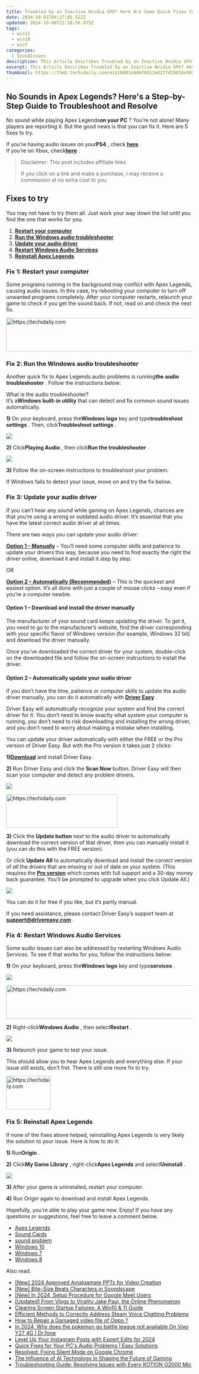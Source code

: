 ```yaml
---
title: Troubled by an Inactive Nvidia GPU? Here Are Some Quick Fixes to Try!
date: 2024-10-01T04:27:05.522Z
updated: 2024-10-06T21:18:56.875Z
tags:
  - win11
  - win10
  - win7
categories:
  - SoundIssues
description: This Article Describes Troubled by an Inactive Nvidia GPU? Here Are Some Quick Fixes to Try!
excerpt: This Article Describes Troubled by an Inactive Nvidia GPU? Here Are Some Quick Fixes to Try!
thumbnail: https://thmb.techidaily.com/e12cb801e0d6f6813ed277d29658e5821adadea3db742df23467e5bb2d5168a7.jpg
---
```


## No Sounds in Apex Legends? Here's a Step-by-Step Guide to Troubleshoot and Resolve

No sound while playing Apex Legends**on your PC** ? You’re not alone! Many players are reporting it. But the good news is that you can fix it. Here are 5 fixes to try.

 If you’re having audio issues on your**PS4** , check[](https://tools.techidaily.com/drivereasy/download/) **[here](https://tools.techidaily.com/drivereasy/download/)**  .  
 If you’re on Xbox, check[**here**](https://tools.techidaily.com/drivereasy/download/) .

>  Disclaimer: This post includes affiliate links
>
>  If you click on a link and make a purchase, I may receive a commission at no extra cost to you.
>

## Fixes to try

 You may not have to try them all. Just work your way down the list until you find the one that works for you.

1. **[Restart your computer](https://tools.techidaily.com/drivereasy/download/)**
2. **[Run the Windows audio troubleshooter](https://tools.techidaily.com/drivereasy/download/)**
3. **[Update your audio driver](https://tools.techidaily.com/drivereasy/download/)**
4. **[Restart Windows Audio Services](https://tools.techidaily.com/drivereasy/download/)**
5. **[Reinstall Apex Legends](https://tools.techidaily.com/drivereasy/download/)**

### Fix 1: Restart your computer

 Some programs running in the background may conflict with Apex Legends, causing audio issues. In this case, try rebooting your computer to turn off unwanted programs completely. After your computer restarts, relaunch your game to check if you get the sound back. If not, read on and check the next fix.

<!-- affiliate ads begin -->
<a href="https://appsumo.8odi.net/c/5597632/2075483/7443" target="_top" id="2075483">
  <img src="//a.impactradius-go.com/display-ad/7443-2075483" border="0" alt="https://techidaily.com" width="728" height="90"/>
</a>
<img height="0" width="0" src="https://appsumo.8odi.net/i/5597632/2075483/7443" style="position:absolute;visibility:hidden;" border="0" />
<!-- affiliate ads end -->

### Fix 2: Run the Windows audio troubleshooter

 Another quick fix to Apex Legends audio problems is running**the audio troubleshooter** . Follow the instructions below:

 What is the audio troubleshooter?  
 It’s a**Windows built-in utility** that can detect and fix common sound issues automatically.

**1)** On your keyboard, press the**Windows logo** key and type**troubleshoot settings** . Then, click**Troubleshoot settings** .

![](https://images.drivereasy.com/wp-content/uploads/2019/08/image-322.png)

**2)** Click**Playing Audio** , then click**Run the troubleshooter** .

![](https://images.drivereasy.com/wp-content/uploads/2019/08/image-323.png)

**3)** Follow the on-screen instructions to troubleshoot your problem.

If Windows fails to detect your issue, move on and try the fix below.

### Fix 3: Update your audio driver

 If you can’t hear any sound while gaming on Apex Legends, chances are that you’re using a wrong or outdated audio driver. It’s essential that you have the latest correct audio driver at all times.

 There are two ways you can update your audio driver:

**[Option 1 – Manually](https://tools.techidaily.com/drivereasy/download/)**  – You’ll need some computer skills and patience to update your drivers this way, because you need to find exactly the right the driver online, download it and install it step by step.

OR

**[Option 2 – Automatically (Recommended)](https://www.drivereasy.com/knowledge/2019-tips-apex-legends-no-sound/#c2)**  – This is the quickest and easiest option. It’s all done with just a couple of mouse clicks – easy even if you’re a computer newbie.

#### **Option 1 – Download and install the driver manually**

 The manufacturer of your sound card keeps updating the driver. To get it, you need to go to the manufacturer’s website, find the driver corresponding with your specific flavor of Windows version (for example, Windows 32 bit) and download the driver manually.

 Once you’ve downloaded the correct driver for your system, double-click on the downloaded file and follow the on-screen instructions to install the driver.

#### Option 2 – Automatically update your audio driver

 If you don’t have the time, patience or computer skills to update the audio driver manually, you can do it automatically with **[Driver Easy](https://tools.techidaily.com/drivereasy/download/)**  .

 Driver Easy will automatically recognize your system and find the correct driver for it. You don’t need to know exactly what system your computer is running, you don’t need to risk downloading and installing the wrong driver, and you don’t need to worry about making a mistake when installing.

 You can update your driver automatically with either the FREE or the Pro version of Driver Easy. But with the Pro version it takes just 2 clicks:

 **1)[Download](https://tools.techidaily.com/drivereasy/download/)**  and install Driver Easy.

**2)** Run Driver Easy and click the **Scan Now** button. Driver Easy will then scan your computer and detect any problem drivers.

![](https://images.drivereasy.com/wp-content/uploads/2019/06/image-113.png)

<!-- affiliate ads begin -->
<a href="https://aligracehair.sjv.io/c/5597632/1975802/19272" target="_top" id="1975802">
  <img src="//a.impactradius-go.com/display-ad/19272-1975802" border="0" alt="https://techidaily.com" width="300" height="90"/>
</a>
<img height="0" width="0" src="https://aligracehair.sjv.io/i/5597632/1975802/19272" style="position:absolute;visibility:hidden;" border="0" />
<!-- affiliate ads end -->

**3)**  Click the **Update button** next to the audio driver to automatically download the correct version of that driver, then you can manually install it (you can do this with the FREE version).

 Or click **Update All** to automatically download and install the correct version of _all_ the drivers that are missing or out of date on your system. (This requires the **[Pro version](https://tools.techidaily.com/drivereasy/download/)**  which comes with full support and a 30-day money back guarantee. You’ll be prompted to upgrade when you click Update All.)

![](https://images.drivereasy.com/wp-content/uploads/2019/07/image-281.png)

 You can do it for free if you like, but it’s partly manual.

 If you need assistance, please contact Driver Easy’s support team at [**support@drivereasy.com**](https://tools.techidaily.com/drivereasy/download/) .

### Fix 4: Restart Windows Audio Services

 Some audio issues can also be addressed by restarting Windows Audio Services. To see if that works for you, follow the instructions below:

**1)** On your keyboard, press the**Windows logo** key and type**services** .

![](https://images.drivereasy.com/wp-content/uploads/2019/08/image-324.png)

<!-- affiliate ads begin -->
<a href="https://unicoeye.pxf.io/c/5597632/2148773/18498" target="_top" id="2148773">
  <img src="//a.impactradius-go.com/display-ad/18498-2148773" border="0" alt="https://techidaily.com" width="728" height="90"/>
</a>
<img height="0" width="0" src="https://unicoeye.pxf.io/i/5597632/2148773/18498" style="position:absolute;visibility:hidden;" border="0" />
<!-- affiliate ads end -->

**2)** Right-click**Windows Audio** , then select**Restart** .

![](https://images.drivereasy.com/wp-content/uploads/2019/08/image-326.png)

**3)** Relaunch your game to test your issue.

 This should allow you to hear Apex Legends and everything else. If your issue still exists, don’t fret. There is still one more fix to try.

<!-- affiliate ads begin -->
<a href="https://aligracehair.sjv.io/c/5597632/2135350/19272" target="_top" id="2135350">
  <img src="//a.impactradius-go.com/display-ad/19272-2135350" border="0" alt="https://techidaily.com" width="120" height="90"/>
</a>
<img height="0" width="0" src="https://aligracehair.sjv.io/i/5597632/2135350/19272" style="position:absolute;visibility:hidden;" border="0" />
<!-- affiliate ads end -->

### Fix 5: Reinstall Apex Legends

 If none of the fixes above helped, reinstalling Apex Legends is very likely the solution to your issue. Here is how to do it:

**1)** Run**Origin** .

**2)** Click**My Game Library** , right-click**Apex Legends** and select**Uninstall** .

![](https://images.drivereasy.com/wp-content/uploads/2019/08/image-327.png)

**3)** After your game is uninstalled, restart your computer.

**4)** Run Origin again to download and install Apex Legends.

 Hopefully, you’re able to play your game now. Enjoy! If you have any questions or suggestions, feel free to leave a comment below.

* [Apex Legends](https://tools.techidaily.com/drivereasy/download/)
* [Sound Cards](https://tools.techidaily.com/drivereasy/download/)
* [sound problem](https://tools.techidaily.com/drivereasy/download/)
* [Windows 10](https://tools.techidaily.com/drivereasy/download/)
* [Windows 7](https://tools.techidaily.com/drivereasy/download/)
* [Windows 8](https://tools.techidaily.com/drivereasy/download/)

<ins class="adsbygoogle"
     style="display:block"
     data-ad-format="autorelaxed"
     data-ad-client="ca-pub-7571918770474297"
     data-ad-slot="1223367746"></ins>

<ins class="adsbygoogle"
     style="display:block"
     data-ad-client="ca-pub-7571918770474297"
     data-ad-slot="8358498916"
     data-ad-format="auto"
     data-full-width-responsive="true"></ins>

<span class="atpl-alsoreadstyle">Also read:</span>
<div><ul>
<li><a href="https://video-capture.techidaily.com/new-2024-approved-amalgamate-ppts-for-video-creation/"><u>[New] 2024 Approved Amalgamate PPTs for Video Creation</u></a></li>
<li><a href="https://youtube-zero.techidaily.com/ite-size-beats-characters-in-soundscape/"><u>[New] Bite-Size Beats Characters in Soundscape</u></a></li>
<li><a href="https://screen-capture.techidaily.com/new-in-2024-setup-procedure-for-google-meet-users/"><u>[New] In 2024, Setup Procedure for Google Meet Users</u></a></li>
<li><a href="https://youtube-lab.techidaily.com/ed-from-vlogs-to-virality-jake-paul-the-online-phenomenon/"><u>[Updated] From Vlogs to Virality Jake Paul, the Online Phenomenon</u></a></li>
<li><a href="https://games-able.techidaily.com/clearing-screen-startup-failures-a-win10-and-11-guide/"><u>Clearing Screen Startup Failures: A Win10 & 11 Guide</u></a></li>
<li><a href="https://sound-issues.techidaily.com/efficient-methods-to-correctly-address-steam-voice-chatting-problems/"><u>Efficient Methods to Correctly Address Steam Voice Chatting Problems</u></a></li>
<li><a href="https://blog-min.techidaily.com/how-to-repair-a-damaged-video-file-of-oppo-by-stellar-video-repair-mobile-video-repair/"><u>How to Repair a Damaged video file of Oppo ?</u></a></li>
<li><a href="https://change-location.techidaily.com/in-2024-why-does-the-pokemon-go-battle-league-not-available-on-vivo-y27-4g-drfone-by-drfone-virtual-android/"><u>In 2024, Why does the pokemon go battle league not available On Vivo Y27 4G | Dr.fone</u></a></li>
<li><a href="https://instagram-videos.techidaily.com/level-up-your-instagram-posts-with-expert-edits-for-2024/"><u>Level Up Your Instagram Posts with Expert Edits for 2024</u></a></li>
<li><a href="https://sound-issues.techidaily.com/1723016763288-quick-fixes-for-your-pcs-audio-problems-easy-solutions/"><u>Quick Fixes for Your PC's Audio Problems | Easy Solutions</u></a></li>
<li><a href="https://sound-issues.techidaily.com/resolved-fixing-silent-mode-on-google-chrome/"><u>Resolved: Fixing Silent Mode on Google Chrome</u></a></li>
<li><a href="https://tech-haven.techidaily.com/the-influence-of-ai-technology-in-shaping-the-future-of-gaming/"><u>The Influence of AI Technology in Shaping the Future of Gaming</u></a></li>
<li><a href="https://sound-issues.techidaily.com/troubleshooting-guide-resolving-issues-with-every-kotion-g2000-mic/"><u>Troubleshooting Guide: Resolving Issues with Every KOTION G2000 Mic</u></a></li>
</ul></div>


